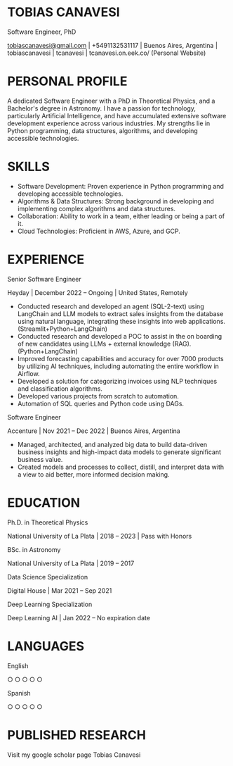 # TOBIAS CANAVESI

Software Engineer, PhD

tobiascanavesi@gmail.com | +5491132531117 | Buenos Aires, Argentina | tobiascanavesi | tcanavesi | tcanavesi.on.eek.co/ (Personal Website)

# PERSONAL PROFILE

A dedicated Software Engineer with a PhD in Theoretical Physics, and a Bachelor's degree in Astronomy. I have a passion for technology, particularly Artificial Intelligence, and have accumulated extensive software development experience across various industries. My strengths lie in Python programming, data structures, algorithms, and developing accessible technologies.

# SKILLS

- Software Development: Proven experience in Python programming and developing accessible technologies.
- Algorithms & Data Structures: Strong background in developing and implementing complex algorithms and data structures.
- Collaboration: Ability to work in a team, either leading or being a part of it.
- Cloud Technologies: Proficient in AWS, Azure, and GCP.

# EXPERIENCE

Senior Software Engineer

Heyday | December 2022 – Ongoing | United States, Remotely

- Conducted research and developed an agent (SQL-2-text) using LangChain and LLM models to extract sales insights from the database using natural language, integrating these insights into web applications. (Streamlit+Python+LangChain)
- Conducted research and developed a POC to assist in the on boarding of new candidates using LLMs + external knowledge (RAG). (Python+LangChain)
- Improved forecasting capabilities and accuracy for over 7000 products by utilizing AI techniques, including automating the entire workflow in Airflow.
- Developed a solution for categorizing invoices using NLP techniques and classification algorithms.
- Developed various projects from scratch to automation.
- Automation of SQL queries and Python code using DAGs.

Software Engineer

Accenture | Nov 2021 – Dec 2022 | Buenos Aires, Argentina

- Managed, architected, and analyzed big data to build data-driven business insights and high-impact data models to generate significant business value.
- Created models and processes to collect, distill, and interpret data with a view to aid better, more informed decision making.

# EDUCATION

Ph.D. in Theoretical Physics

National University of La Plata | 2018 – 2023 | Pass with Honors

BSc. in Astronomy

National University of La Plata | 2019 – 2017

Data Science Specialization

Digital House | Mar 2021 – Sep 2021

Deep Learning Specialization

Deep Learning AI | Jan 2022 – No expiration date

# LANGUAGES

English

○ ○ ○ ○ ○

Spanish

○ ○ ○ ○ ○

# PUBLISHED RESEARCH

Visit my google scholar page Tobias Canavesi